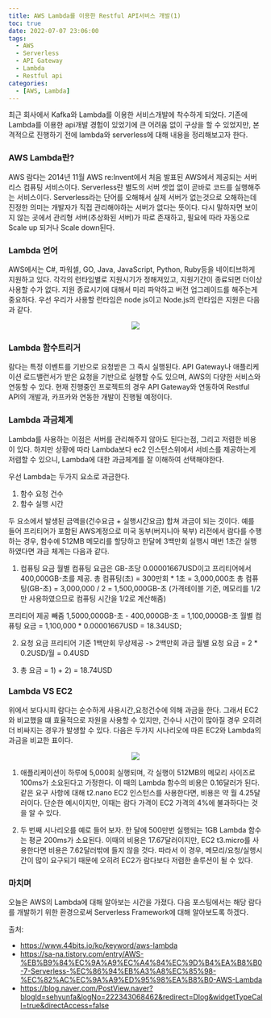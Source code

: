 ```yaml
---
title: AWS Lambda를 이용한 Restful API서비스 개발(1)
toc: true
date: 2022-07-07 23:06:00
tags:
  - AWS
  - Serverless
  - API Gateway
  - Lambda
  - Restful api
categories:
  - [AWS, Lambda]
---
```

최근 회사에서 Kafka와 Lambda를 이용한 서비스개발에 착수하게 되었다. 기존에 Lambda를 이용한 api개발 경험이 있었기에 큰 어려움 없이 구상을 할 수 있었지만, 본격적으로 진행하기 전에 lambda와 serverless에 대해 내용을 정리해보고자 한다.

<!-- more -->

### **AWS Lambda란?**
AWS 람다는 2014년 11월 AWS re:Invent에서 처음 발표된 AWS에서 제공되는 서버리스 컴퓨팅 서비스이다. Serverless란 별도의 서버 셋업 없이 곧바로 코드를 실행해주는 서비스이다. Serverless라는 단어를 오해해서 실제 서버가 없는것으로 오해하는데 진정한 의미는 개발자가 직접 관리해야하는 서버가 없다는 뜻이다. 다시 말하자면 보이지 않는 곳에서 관리형 서버(추상화된 서버)가 따로 존재하고, 필요에 따라 자동으로 Scale up 되거나 Scale down된다.

### **Lambda 언어**
AWS에서는 C#, 파워셀, GO, Java, JavaScript, Python, Ruby등을 네이티브하게 지원하고 있다. 각각의 런타임별로 지원시기가 정해져있고, 지원기간이 종료되면 더이상 사용할 수가 없다. 지원 종료시기에 대해서 미리 파악하고 버전 업그레이드를 해주는게 중요하다. 우선 우리가 사용할 런타임은 node js이고 Node.js의 런타임은 지원은 다음과 같다.

<center><img src="/post_images/lambda/runtime.png"></center>

### **Lambda 함수트리거**
람다는 특정 이벤트를 기반으로 요청받은 그 즉시 실행된다. API Gateway나 애플리케이션 로드밸런서가 받은 요청을 기반으로 실행할 수도 있으며, AWS의 다양한 서비스와 연동할 수 있다. 현재 진행중인 프로젝트의 경우 API Gateway와 연동하여 Restful API의 개발과, 카프카와 연동한 개발이 진행될 예정이다.

### **Lambda 과금체계**
Lambda를 사용하는 이점은 서버를 관리해주지 않아도 된다는점, 그리고 저렴한 비용이 있다. 하지만 상황에 따라 Lambda보다 ec2 인스턴스위에서 서비스를 제공하는게 저렴할 수 있으니, Lambda에 대한 과금체계를 잘 이해하여 선택해야한다.

우선 Lambda는 두가지 요소로 과금한다.
1. 함수 요청 건수
2. 함수 실행 시간

두 요소에서 발생된 금액을(건수요금 + 실행시간요금) 합쳐 과금이 되는 것이다. 예를 들어 프리티어가 포함된 AWS계정으로 미국 동부(버지니아 북부) 리전에서 람다를 수행하는 경우, 함수에 512MB 메모리를 할당하고 한달에 3백만회 실행시 매번 1초간 실행하였다면 과금 체계는 다음과 같다.

1. 컴퓨팅 요금
월별 컴퓨팅 요금은 GB-초당 0.00001667USD이고 프리티어에서 400,000GB-초를 제공.
총 컴퓨팅(초) = 300만회 * 1초 = 3,000,000초
총 컴퓨팅(GB-초) = 3,000,000 / 2 = 1,500,000GB-초
(가격테이블 기준, 메모리를 1/2만 사용하였으므로 컴퓨팅 시간을 1/2로 계산해줌)

프리티어 제공 빼줌
1,5000,000GB-초 - 400,000GB-초 = 1,100,000GB-초
월별 컴퓨팅 요금 = 1,100,000 * 0.00001667USD = 18.34USD;

2. 요청 요금
프리티어 기준 1백만회 무상제공 -> 2백만회 과금
월별 요청 요금 = 2 * 0.2USD/월 = 0.4USD

3. 총 요금 = 1) + 2) = 18.74USD

### **Lambda VS EC2**
위에서 보다시피 람다는 순수하게 사용시간,요청건수에 의해 과금을 한다. 그래서 EC2와 비교했을 떄 효율적으로 자원을 사용할 수 있지만, 건수나 시간이 많아질 경우 오히려 더 비싸지는 경우가 발생할 수 있다. 다음은 두가지 시나리오에 따른 EC2와 Lambda의 과금을 비교한 표이다.

<center><img src="/post_images/lambda/runtime.png"></center>

1. 애플리케이션이 하루에 5,000회 실행되며, 각 실행이 512MB의 메모리 사이즈로 100ms가 소요된다고 가정한다. 이 때의 Lambda 함수의 비용은 0.16달러가 된다. 같은 요구 사항에 대해 t2.nano EC2 인스턴스를 사용한다면, 비용은 약 월 4.25달러이다.
단순한 예시이지만, 이때는 람다 가격이 EC2 가격의 4%에 불과하다는 것을 알 수 있다.

2. 두 번째 시나리오를 예로 들어 보자. 한 달에 500만번 실행되는 1GB Lambda 함수는 평균 200ms가 소요된다. 이때의 비용은 17.67달러이지만, EC2 t3.micro를 사용한다면 비용은 7.62달러밖에 들지 않을 것다. 따라서 이 경우, 메모리/요청/실행시간이 많이 요구되기 때문에 오히려 EC2가 람다보다 저렴한 솔루션이 될 수 있다.


### **마치며**
오늘은 AWS의 Lambda에 대해 알아보는 시간을 가졌다. 다음 포스팅에서는 해당 람다를 개발하기 위한 환경으로써 Serverless Framework에 대해 알아보도록 하겠다.


출처:
- https://www.44bits.io/ko/keyword/aws-lambda
- https://sa-na.tistory.com/entry/AWS-%EB%B9%84%EC%9A%A9%EC%A4%84%EC%9D%B4%EA%B8%B0-7-Serverless-%EC%86%94%EB%A3%A8%EC%85%98-%EC%82%AC%EC%9A%A9%ED%95%98%EA%B8%B0-AWS-Lambda
- https://blog.naver.com/PostView.naver?blogId=sehyunfa&logNo=222343068462&redirect=Dlog&widgetTypeCall=true&directAccess=false